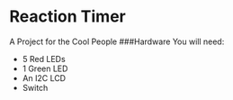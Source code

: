 # Reaction Timer
A Project for the Cool People
###Hardware
You will need:  
* 5 Red LEDs
* 1 Green LED
* An I2C LCD
* Switch
